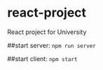 # react-project
React project for University

##start server:
<code>npm run server</code>

##start client:
<code>npm start</code>
